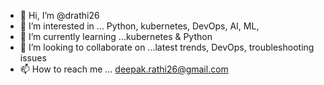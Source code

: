 - 👋 Hi, I’m @drathi26
- 👀 I’m interested in ... Python, kubernetes, DevOps, AI, ML, 
- 🌱 I’m currently learning ...kubernetes & Python
- 💞️ I’m looking to collaborate on ...latest trends, DevOps, troubleshooting issues
- 📫 How to reach me ... deepak.rathi26@gmail.com

<!---
drathi26/drathi26 is a ✨ special ✨ repository because its `README.md` (this file) appears on your GitHub profile.
You can click the Preview link to take a look at your changes.
--->
